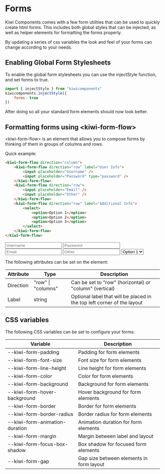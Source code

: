# Forms

Kiwi Components comes with a few form utilities that can be used to quickly create html forms. This includes both global styles that can be injected, as well as helper elements for formatting the forms properly.

By updating a series of css variables the look and feel of your forms can change according to your needs.

## Enabling Global Form Stylesheets

To enable the global form stylesheets you can use the injectStyle function, and set forms to true.

```javascript
import { injectStyle } from "kiwicomponents"
kiwicomponents.injectStyle({
	forms: true
})
```

After doing so all your standard form elements should now look better.

## Formatting forms using \<kiwi-form-flow>

\<kiwi-form-flow> is an element that allows you to compose forms by thinking of them in groups of columns and rows.

Quick example:

```html
<kiwi-form-flow direction="column">
	<kiwi-form-flow direction="row" label="User Info">
		<input placeholder="Username" />
		<input placeholder="Password" type="password" />
	</kiwi-form-flow>
	<kiwi-form-flow direction="row">
		<input placeholder="Email" />
		<input placeholder="Other" />
	</kiwi-form-flow>
	<kiwi-form-flow direction="row" label="Additional Info">
		<select>
			<option>Option 1</option>
			<option>Option 2</option>
			<option>Option 3</option>
		</select>
	</kiwi-form-flow>
</kiwi-form-flow>
```

<kiwi-form-flow direction="column">
	<kiwi-form-flow direction="row" label="User Info">
		<input placeholder="Username" />
		<input placeholder="Password" type="password" />
	</kiwi-form-flow>
	<kiwi-form-flow direction="row">
		<input placeholder="Email" />
		<input placeholder="Other" />
	</kiwi-form-flow>
	<kiwi-form-flow direction="row" label="Additional Info">
		<select>
			<option>Option 1</option>
			<option>Option 2</option>
			<option>Option 3</option>
		</select>
	</kiwi-form-flow>
</kiwi-form-flow>

The following attributes can be set on the element:

| Attribute | Type               | Description                                                             |
| --------- | ------------------ | ----------------------------------------------------------------------- |
| Direction | "row" \| "columns" | Can be set to "row" (horizontal) or "column" (vertical)                 |
| Label     | string             | Optional label that will be placed in the top left corner of the layout |

## CSS variables

The following CSS variables can be set to configure your forms:

| Variable                         | Description                              |
| -------------------------------- | ---------------------------------------- |
| --kiwi-form-padding              | Padding for form elements                |
| --kiwi-form-font-size            | Font size for form elements              |
| --kiwi-form-line-height          | Line height for form elements            |
| --kiwi-form-color                | Color for form elements                  |
| --kiwi-form-background           | Background for form elements             |
| --kiwi-form-hover-background     | Hover background for form elements       |
| --kiwi-form-border               | Border for form elements                 |
| --kiwi-form-border-radius        | Border radius for form elements          |
| --kiwi-form-animation-duration   | Animation duration for form elements     |
| --kiwi-form-margin               | Margin between label and layout          |
| --kiwi-form-focus-box-shadow     | Box shadow for focused form elements     |
| --kiwi-form-gap                  | Gap size between elements in form layout |
